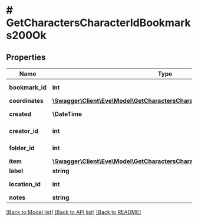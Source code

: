 # # GetCharactersCharacterIdBookmarks200Ok

## Properties

Name | Type | Description | Notes
------------ | ------------- | ------------- | -------------
**bookmark_id** | **int** | bookmark_id integer |
**coordinates** | [**\Swagger\Client\Eve\Model\GetCharactersCharacterIdBookmarksCoordinates**](GetCharactersCharacterIdBookmarksCoordinates.md) |  | [optional]
**created** | **\DateTime** | created string |
**creator_id** | **int** | creator_id integer |
**folder_id** | **int** | folder_id integer | [optional]
**item** | [**\Swagger\Client\Eve\Model\GetCharactersCharacterIdBookmarksItem**](GetCharactersCharacterIdBookmarksItem.md) |  | [optional]
**label** | **string** | label string |
**location_id** | **int** | location_id integer |
**notes** | **string** | notes string |

[[Back to Model list]](../../README.md#models) [[Back to API list]](../../README.md#endpoints) [[Back to README]](../../README.md)
